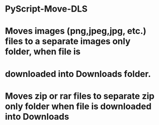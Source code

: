 # PyScript-Move-DLS
# Moves images (png,jpeg,jpg, etc.) files to a separate images only folder, when file is
# downloaded into Downloads folder.
# Moves zip or rar files to separate zip only folder when file is downloaded into Downloads
